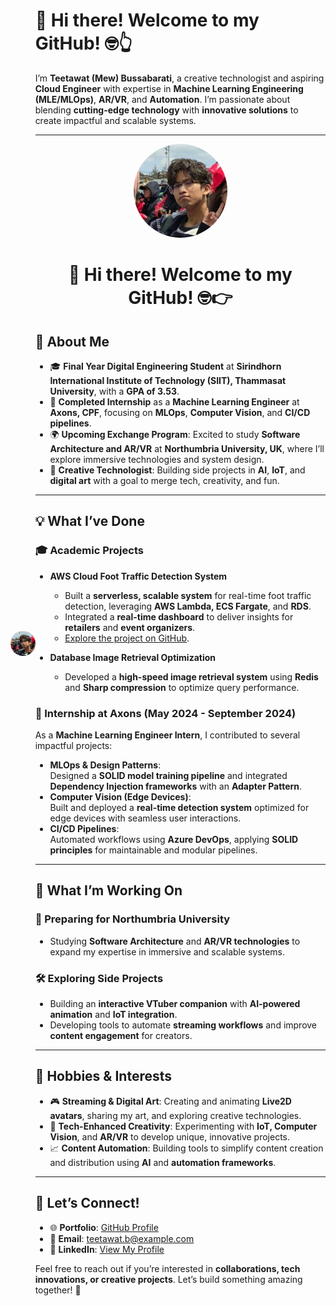 <div style="display: flex; align-items: center;">
  <div>
    <img src="assets/profile1.jpg" alt="Profile Image" style="border-radius: 50%; width: 150px; margin-right: 20px;">
  </div>
  <div>
    <h1>👋 Hi there! Welcome to my GitHub! 🤓👆</h1>
    <p>
      I’m <b>Teetawat (Mew) Bussabarati</b>, a creative technologist and aspiring <b>Cloud Engineer</b> with expertise in 
      <b>Machine Learning Engineering (MLE/MLOps)</b>, <b>AR/VR</b>, and <b>Automation</b>. I’m passionate about blending 
      <b>cutting-edge technology</b> with <b>innovative solutions</b> to create impactful and scalable systems.
    </p>

---

<div align="center">
  <img src="assets/profile1.jpg" alt="Profile Image" style="border-radius: 50%; width: 150px;">
  <h1>👋 Hi there! Welcome to my GitHub! 🤓👉</h1>
</div>

## 🚀 About Me  

- 🎓 **Final Year Digital Engineering Student** at **Sirindhorn International Institute of Technology (SIIT), Thammasat University**, with a **GPA of 3.53**.  
- 💼 **Completed Internship** as a **Machine Learning Engineer** at **Axons, CPF**, focusing on **MLOps**, **Computer Vision**, and **CI/CD pipelines**.  
- 🌍 **Upcoming Exchange Program**: Excited to study **Software Architecture and AR/VR** at **Northumbria University, UK**, where I’ll explore immersive technologies and system design.  
- 🎨 **Creative Technologist**: Building side projects in **AI**, **IoT**, and **digital art** with a goal to merge tech, creativity, and fun.

---

## 💡 What I’ve Done  

### 🎓 **Academic Projects**  
- **AWS Cloud Foot Traffic Detection System**  
  - Built a **serverless, scalable system** for real-time foot traffic detection, leveraging **AWS Lambda, ECS Fargate**, and **RDS**.
  - Integrated a **real-time dashboard** to deliver insights for **retailers** and **event organizers**.
  - [Explore the project on GitHub](https://github.com/mewakinHub/Cloud-Foot-Traffic.git).

- **Database Image Retrieval Optimization**  
  - Developed a **high-speed image retrieval system** using **Redis** and **Sharp compression** to optimize query performance.

### 💼 **Internship at Axons (May 2024 - September 2024)**  
As a **Machine Learning Engineer Intern**, I contributed to several impactful projects:  
- **MLOps & Design Patterns**:  
  Designed a **SOLID model training pipeline** and integrated **Dependency Injection frameworks** with an **Adapter Pattern**.  
- **Computer Vision (Edge Devices)**:  
  Built and deployed a **real-time detection system** optimized for edge devices with seamless user interactions.  
- **CI/CD Pipelines**:  
  Automated workflows using **Azure DevOps**, applying **SOLID principles** for maintainable and modular pipelines.

---

## 🎯 What I’m Working On  

### **🌱 Preparing for Northumbria University**  
- Studying **Software Architecture** and **AR/VR technologies** to expand my expertise in immersive and scalable systems.  

### **🛠️ Exploring Side Projects**  
- Building an **interactive VTuber companion** with **AI-powered animation** and **IoT integration**.  
- Developing tools to automate **streaming workflows** and improve **content engagement** for creators.  

---

## 🎨 Hobbies & Interests  

- 🎮 **Streaming & Digital Art**: Creating and animating **Live2D avatars**, sharing my art, and exploring creative technologies.  
- 🤖 **Tech-Enhanced Creativity**: Experimenting with **IoT, Computer Vision**, and **AR/VR** to develop unique, innovative projects.  
- 📈 **Content Automation**: Building tools to simplify content creation and distribution using **AI** and **automation frameworks**.

---

## 📌 Let’s Connect!  

- 🌐 **Portfolio**: [GitHub Profile](https://github.com/mewakinHub)  
- 💬 **Email**: [teetawat.b@example.com](mailto:teetawat.b@example.com)  
- 💼 **LinkedIn**: [View My Profile](https://linkedin.com/in/teetawat-bussabarati)  

Feel free to reach out if you’re interested in **collaborations, tech innovations, or creative projects**. Let’s build something amazing together! 🚀  
